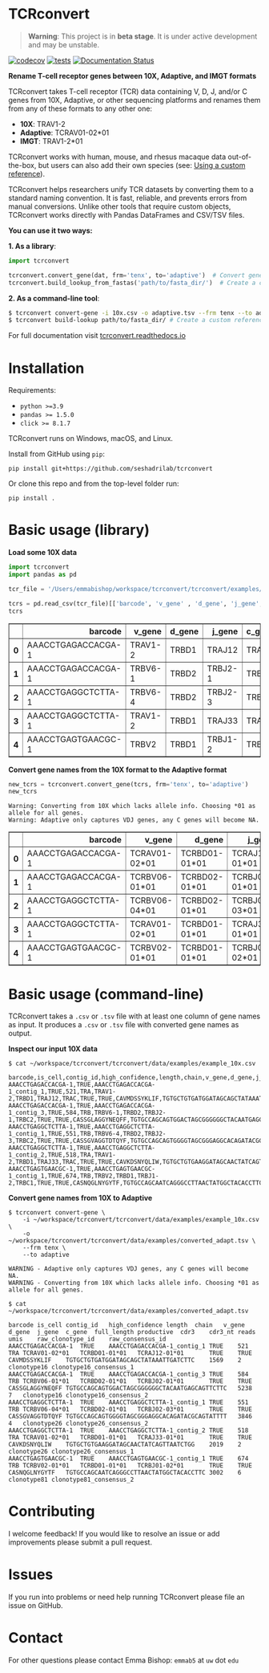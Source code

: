 # TCRconvert

> **Warning**: This project is in **beta stage**. It is under active development and may be unstable.

[![codecov](https://codecov.io/github/seshadrilab/tcrconvert/graph/badge.svg?token=BA25XH6BS2)](https://codecov.io/github/seshadrilab/tcrconvert)
[![tests](https://github.com/seshadrilab/tcrconvert/actions/workflows/pytest.yml/badge.svg)](https://github.com/seshadrilab/tcrconvert/actions/workflows/pytest.yml)
[![Documentation Status](https://readthedocs.org/projects/tcrconvert/badge/?version=latest)](https://tcrconvert.readthedocs.io/en/latest/?badge=latest)

**Rename T-cell receptor genes between 10X, Adaptive, and IMGT formats**

TCRconvert takes T-cell receptor (TCR) data containing V, D, J, and/or C genes from 10X, Adaptive, or other sequencing platforms and renames them from any of these formats to any other one:

* **10X**: TRAV1-2
* **Adaptive**: TCRAV01-02*01
* **IMGT**: TRAV1-2*01

TCRconvert works with human, mouse, and rhesus macaque data out-of-the-box, but users can also add their own species (see: [Using a custom reference](https://tcrconvert.readthedocs.io/en/latest/usage.html#Using-a-custom-reference)).

TCRconvert helps researchers unify TCR datasets by converting them to a standard naming convention. It is fast, reliable, and prevents errors from manual conversions. Unlike other tools that require custom objects, TCRconvert works directly with Pandas DataFrames and CSV/TSV files.

**You can use it two ways:**

**1. As a library**:
```python
import tcrconvert

tcrconvert.convert_gene(dat, frm='tenx', to='adaptive')  # Convert gene names
tcrconvert.build_lookup_from_fastas('path/to/fasta_dir/')  # Create a custom reference
```

**2. As a command-line tool**:
```bash
$ tcrconvert convert-gene -i 10x.csv -o adaptive.tsv --frm tenx --to adaptive # Convert gene names
$ tcrconvert build-lookup path/to/fasta_dir/ # Create a custom reference
```

For full documentation visit [tcrconvert.readthedocs.io](https://tcrconvert.readthedocs.io/en/latest/)

# Installation

Requirements:

* `python >=3.9`
* `pandas >= 1.5.0`
* `click >= 8.1.7`

TCRconvert runs on Windows, macOS, and Linux.

Install from GitHub using `pip`:

```
pip install git+https://github.com/seshadrilab/tcrconvert
```

Or clone this repo and from the top-level folder run:

```
pip install .
```

# Basic usage (library)

**Load some 10X data**


```python
import tcrconvert
import pandas as pd

tcr_file = '/Users/emmabishop/workspace/tcrconvert/tcrconvert/examples/example_10x.csv'

tcrs = pd.read_csv(tcr_file)[['barcode', 'v_gene' , 'd_gene', 'j_gene', 'c_gene', 'cdr3']]
tcrs
```





<div>
<table border="1" class="dataframe">
  <thead>
    <tr style="text-align: right;">
      <th></th>
      <th>barcode</th>
      <th>v_gene</th>
      <th>d_gene</th>
      <th>j_gene</th>
      <th>c_gene</th>
      <th>cdr3</th>
    </tr>
  </thead>
  <tbody>
    <tr>
      <th>0</th>
      <td>AAACCTGAGACCACGA-1</td>
      <td>TRAV1-2</td>
      <td>TRBD1</td>
      <td>TRAJ12</td>
      <td>TRAC</td>
      <td>CAVMDSSYKLIF</td>
    </tr>
    <tr>
      <th>1</th>
      <td>AAACCTGAGACCACGA-1</td>
      <td>TRBV6-1</td>
      <td>TRBD2</td>
      <td>TRBJ2-1</td>
      <td>TRBC2</td>
      <td>CASSGLAGGYNEQFF</td>
    </tr>
    <tr>
      <th>2</th>
      <td>AAACCTGAGGCTCTTA-1</td>
      <td>TRBV6-4</td>
      <td>TRBD2</td>
      <td>TRBJ2-3</td>
      <td>TRBC2</td>
      <td>CASSGVAGGTDTQYF</td>
    </tr>
    <tr>
      <th>3</th>
      <td>AAACCTGAGGCTCTTA-1</td>
      <td>TRAV1-2</td>
      <td>TRBD1</td>
      <td>TRAJ33</td>
      <td>TRAC</td>
      <td>CAVKDSNYQLIW</td>
    </tr>
    <tr>
      <th>4</th>
      <td>AAACCTGAGTGAACGC-1</td>
      <td>TRBV2</td>
      <td>TRBD1</td>
      <td>TRBJ1-2</td>
      <td>TRBC1</td>
      <td>CASNQGLNYGYTF</td>
    </tr>
  </tbody>
</table>
</div>



**Convert gene names from the 10X format to the Adaptive format**


```python
new_tcrs = tcrconvert.convert_gene(tcrs, frm='tenx', to='adaptive')
new_tcrs
```

    Warning: Converting from 10X which lacks allele info. Choosing *01 as allele for all genes.
    Warning: Adaptive only captures VDJ genes, any C genes will become NA.





<div>
<table border="1" class="dataframe">
  <thead>
    <tr style="text-align: right;">
      <th></th>
      <th>barcode</th>
      <th>v_gene</th>
      <th>d_gene</th>
      <th>j_gene</th>
      <th>c_gene</th>
      <th>cdr3</th>
    </tr>
  </thead>
  <tbody>
    <tr>
      <th>0</th>
      <td>AAACCTGAGACCACGA-1</td>
      <td>TCRAV01-02*01</td>
      <td>TCRBD01-01*01</td>
      <td>TCRAJ12-01*01</td>
      <td>&lt;NA&gt;</td>
      <td>CAVMDSSYKLIF</td>
    </tr>
    <tr>
      <th>1</th>
      <td>AAACCTGAGACCACGA-1</td>
      <td>TCRBV06-01*01</td>
      <td>TCRBD02-01*01</td>
      <td>TCRBJ02-01*01</td>
      <td>&lt;NA&gt;</td>
      <td>CASSGLAGGYNEQFF</td>
    </tr>
    <tr>
      <th>2</th>
      <td>AAACCTGAGGCTCTTA-1</td>
      <td>TCRBV06-04*01</td>
      <td>TCRBD02-01*01</td>
      <td>TCRBJ02-03*01</td>
      <td>&lt;NA&gt;</td>
      <td>CASSGVAGGTDTQYF</td>
    </tr>
    <tr>
      <th>3</th>
      <td>AAACCTGAGGCTCTTA-1</td>
      <td>TCRAV01-02*01</td>
      <td>TCRBD01-01*01</td>
      <td>TCRAJ33-01*01</td>
      <td>&lt;NA&gt;</td>
      <td>CAVKDSNYQLIW</td>
    </tr>
    <tr>
      <th>4</th>
      <td>AAACCTGAGTGAACGC-1</td>
      <td>TCRBV02-01*01</td>
      <td>TCRBD01-01*01</td>
      <td>TCRBJ01-02*01</td>
      <td>&lt;NA&gt;</td>
      <td>CASNQGLNYGYTF</td>
    </tr>
  </tbody>
</table>
</div>


# Basic usage (command-line)

TCRconvert takes a `.csv` or `.tsv` file with at least one column of gene names as input. It produces a `.csv` or `.tsv` file with converted gene names as output.

**Inspect our input 10X data**


```
$ cat ~/workspace/tcrconvert/tcrconvert/data/examples/example_10x.csv
```

    barcode,is_cell,contig_id,high_confidence,length,chain,v_gene,d_gene,j_gene,c_gene,full_length,productive,cdr3,cdr3_nt,reads,umis,raw_clonotype_id,raw_consensus_id
    AAACCTGAGACCACGA-1,TRUE,AAACCTGAGACCACGA-1_contig_1,TRUE,521,TRA,TRAV1-2,TRBD1,TRAJ12,TRAC,TRUE,TRUE,CAVMDSSYKLIF,TGTGCTGTGATGGATAGCAGCTATAAATTGATCTTC,1569,2,clonotype16,clonotype16_consensus_1
    AAACCTGAGACCACGA-1,TRUE,AAACCTGAGACCACGA-1_contig_3,TRUE,584,TRB,TRBV6-1,TRBD2,TRBJ2-1,TRBC2,TRUE,TRUE,CASSGLAGGYNEQFF,TGTGCCAGCAGTGGACTAGCGGGGGGCTACAATGAGCAGTTCTTC,5238,7,clonotype16,clonotype16_consensus_2
    AAACCTGAGGCTCTTA-1,TRUE,AAACCTGAGGCTCTTA-1_contig_1,TRUE,551,TRB,TRBV6-4,TRBD2,TRBJ2-3,TRBC2,TRUE,TRUE,CASSGVAGGTDTQYF,TGTGCCAGCAGTGGGGTAGCGGGAGGCACAGATACGCAGTATTTT,3846,4,clonotype26,clonotype26_consensus_2
    AAACCTGAGGCTCTTA-1,TRUE,AAACCTGAGGCTCTTA-1_contig_2,TRUE,518,TRA,TRAV1-2,TRBD1,TRAJ33,TRAC,TRUE,TRUE,CAVKDSNYQLIW,TGTGCTGTGAAGGATAGCAACTATCAGTTAATCTGG,2019,2,clonotype26,clonotype26_consensus_1
    AAACCTGAGTGAACGC-1,TRUE,AAACCTGAGTGAACGC-1_contig_1,TRUE,674,TRB,TRBV2,TRBD1,TRBJ1-2,TRBC1,TRUE,TRUE,CASNQGLNYGYTF,TGTGCCAGCAATCAGGGCCTTAACTATGGCTACACCTTC,3002,6,clonotype81,clonotype81_consensus_2


**Convert gene names from 10X to Adaptive**


```
$ tcrconvert convert-gene \
    -i ~/workspace/tcrconvert/tcrconvert/data/examples/example_10x.csv \
    -o ~/workspace/tcrconvert/tcrconvert/data/examples/converted_adapt.tsv \
    --frm tenx \
    --to adaptive
```

    WARNING - Adaptive only captures VDJ genes, any C genes will become NA.
    WARNING - Converting from 10X which lacks allele info. Choosing *01 as allele for all genes.



```
$ cat ~/workspace/tcrconvert/tcrconvert/data/examples/converted_adapt.tsv
```

    barcode	is_cell	contig_id	high_confidence	length	chain	v_gene	d_gene	j_gene	c_gene	full_length	productive	cdr3	cdr3_nt	reads	umis	raw_clonotype_id	raw_consensus_id
    AAACCTGAGACCACGA-1	TRUE	AAACCTGAGACCACGA-1_contig_1	TRUE	521	TRA	TCRAV01-02*01	TCRBD01-01*01	TCRAJ12-01*01		TRUE	TRUE	CAVMDSSYKLIF	TGTGCTGTGATGGATAGCAGCTATAAATTGATCTTC	1569	2	clonotype16	clonotype16_consensus_1
    AAACCTGAGACCACGA-1	TRUE	AAACCTGAGACCACGA-1_contig_3	TRUE	584	TRB	TCRBV06-01*01	TCRBD02-01*01	TCRBJ02-01*01		TRUE	TRUE	CASSGLAGGYNEQFF	TGTGCCAGCAGTGGACTAGCGGGGGGCTACAATGAGCAGTTCTTC	5238	7	clonotype16	clonotype16_consensus_2
    AAACCTGAGGCTCTTA-1	TRUE	AAACCTGAGGCTCTTA-1_contig_1	TRUE	551	TRB	TCRBV06-04*01	TCRBD02-01*01	TCRBJ02-03*01		TRUE	TRUE	CASSGVAGGTDTQYF	TGTGCCAGCAGTGGGGTAGCGGGAGGCACAGATACGCAGTATTTT	3846	4	clonotype26	clonotype26_consensus_2
    AAACCTGAGGCTCTTA-1	TRUE	AAACCTGAGGCTCTTA-1_contig_2	TRUE	518	TRA	TCRAV01-02*01	TCRBD01-01*01	TCRAJ33-01*01		TRUE	TRUE	CAVKDSNYQLIW	TGTGCTGTGAAGGATAGCAACTATCAGTTAATCTGG	2019	2	clonotype26	clonotype26_consensus_1
    AAACCTGAGTGAACGC-1	TRUE	AAACCTGAGTGAACGC-1_contig_1	TRUE	674	TRB	TCRBV02-01*01	TCRBD01-01*01	TCRBJ01-02*01		TRUE	TRUE	CASNQGLNYGYTF	TGTGCCAGCAATCAGGGCCTTAACTATGGCTACACCTTC	3002	6	clonotype81	clonotype81_consensus_2

# Contributing

I welcome feedback! If you would like to resolve an issue or add improvements please submit a pull request.

# Issues

If you run into problems or need help running TCRconvert please file an issue on GitHub.

# Contact

For other questions please contact Emma Bishop: `emmab5` at `uw` dot `edu`
